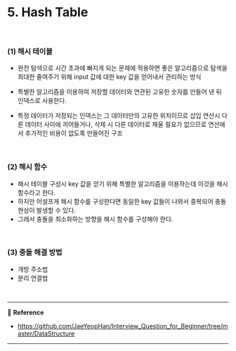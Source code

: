 # 5. Hash Table

<br>

### (1) 해시 테이블

- 완전 탐색으로 시간 초과에 빠지게 되는 문제에 적용하면 좋은 알고리즘으로 탐색을 최대한 줄여주기 위해 input 값에 대한 key 값을 얻어내서 관리하는 방식

- 특별한 알고리즘을 이용하여 저장할 데이터와 연관된 고유한 숫자를 만들어 낸 뒤 인덱스로 사용한다.
- 특정 데이터가 저장되는 인덱스는 그 데이터만의 고유한 위치이므로 삽입 연산시 다른 데이터 사이에 끼어들거나, 삭제 시 다른 데이터로 채울 필요가 없으므로 연산에서 추가적인 비용이 없도록 만들어진 구조

<br>

### (2) 해시 함수

- 해시 테이블 구성시 key 값을 얻기 위해 특별한 알고리즘을 이용하는데 이것을 해시 함수라고 한다.
- 하지만 어설프게 해시 함수를 구성한다면 동일한 key 값들이 나와서 중복되어 충돌 현상이 발생할 수 있다.
- 그래서 충돌을 최소화하는 방향을 해시 함수를 구성해야 한다.

<br>

### (3) 충돌 해결 방법

- 개방 주소법
- 분리 연결법

<br>

---

:page_facing_up: <b>Reference</b>

- https://github.com/JaeYeopHan/Interview_Question_for_Beginner/tree/master/DataStructure

---

